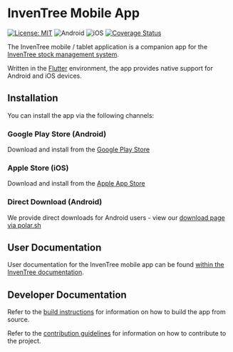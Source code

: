 # InvenTree Mobile App

[![License: MIT](https://img.shields.io/badge/License-MIT-yellow.svg)](https://opensource.org/licenses/MIT)
![Android](https://github.com/inventree/inventree-app/actions/workflows/android.yaml/badge.svg)
![iOS](https://github.com/inventree/inventree-app/actions/workflows/ios.yaml/badge.svg)
[![Coverage Status](https://coveralls.io/repos/github/inventree/inventree-app/badge.svg?branch=master)](https://coveralls.io/github/inventree/inventree-app?branch=master)

The InvenTree mobile / tablet application is a companion app for the [InvenTree stock management system](https://github.com/inventree/InvenTree).

Written in the [Flutter](https://flutter.dev/) environment, the app provides native support for Android and iOS devices.

## Installation

You can install the app via the following channels:

### Google Play Store (Android)

Download and install from the [Google Play Store](https://play.google.com/store/apps/details?id=inventree.inventree_app&hl=en_AU)

### Apple Store (iOS)

Download and install from the [Apple App Store](https://apps.apple.com/au/app/inventree/id1581731101)

### Direct Download (Android)

We provide direct downloads for Android users - view our [download page via polar.sh](https://polar.sh/inventree/products/299bf0d5-af88-4e0f-becf-c007ad37ecf2)

## User Documentation

User documentation for the InvenTree mobile app can be found [within the InvenTree documentation](https://inventree.readthedocs.io/en/latest/app/app/).

## Developer Documentation

Refer to the [build instructions](BUILDING.md) for information on how to build the app from source.

Refer to the [contribution guidelines](CONTRIBUTING.md) for information on how to contribute to the project.
